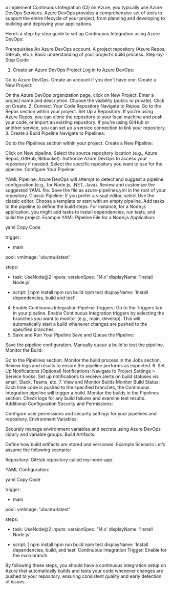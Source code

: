 o implement Continuous Integration (CI) on Azure, you typically use Azure DevOps Services. Azure DevOps provides a comprehensive set of tools to support the entire lifecycle of your project, from planning and developing to building and deploying your applications.

Here’s a step-by-step guide to set up Continuous Integration using Azure DevOps:

Prerequisites
An Azure DevOps account.
A project repository (Azure Repos, GitHub, etc.).
Basic understanding of your project’s build process.
Step-by-Step Guide
1. Create an Azure DevOps Project
Log in to Azure DevOps:

Go to Azure DevOps.
Create an account if you don’t have one.
Create a New Project:

On the Azure DevOps organization page, click on New Project.
Enter a project name and description.
Choose the visibility (public or private).
Click on Create.
2. Connect Your Code Repository
Navigate to Repos:
Go to the Repos section within your project.
Set Up a Repository:
If you’re using Azure Repos, you can clone the repository to your local machine and push your code, or import an existing repository.
If you’re using GitHub or another service, you can set up a service connection to link your repository.
3. Create a Build Pipeline
Navigate to Pipelines:

Go to the Pipelines section within your project.
Create a New Pipeline:

Click on New pipeline.
Select the source repository location (e.g., Azure Repos, GitHub, Bitbucket).
Authorize Azure DevOps to access your repository if needed.
Select the specific repository you want to use for the pipeline.
Configure Your Pipeline:

YAML Pipeline:
Azure DevOps will attempt to detect and suggest a pipeline configuration (e.g., for Node.js, .NET, Java).
Review and customize the suggested YAML file.
Save the file as azure-pipelines.yml in the root of your repository.
Classic Pipeline:
If you prefer a visual editor, select Use the classic editor.
Choose a template or start with an empty pipeline.
Add tasks to the pipeline to define the build steps.
For instance, for a Node.js application, you might add tasks to install dependencies, run tests, and build the project.
Example YAML Pipeline File for a Node.js Application:

yaml
Copy Code


trigger:
- main

pool:
  vmImage: 'ubuntu-latest'

steps:
- task: UseNode@2
  inputs:
    versionSpec: '14.x'
  displayName: 'Install Node.js'

- script: |
    npm install
    npm run build
    npm test
  displayName: 'Install dependencies, build and test'
4. Enable Continuous Integration
Pipeline Triggers:
Go to the Triggers tab in your pipeline.
Enable Continuous Integration triggers by selecting the branches you want to monitor (e.g., main, develop).
This will automatically start a build whenever changes are pushed to the specified branches.
5. Save and Run Your Pipeline
Save and Queue the Pipeline:

Save the pipeline configuration.
Manually queue a build to test the pipeline.
Monitor the Build:

Go to the Pipelines section.
Monitor the build process in the Jobs section.
Review logs and results to ensure the pipeline performs as expected.
6. Set Up Notifications (Optional)
Notifications:
Navigate to Project Settings > Service hooks.
Set up notifications to receive alerts on build statuses via email, Slack, Teams, etc.
7. View and Monitor Builds
Monitor Build Status:
Each time code is pushed to the specified branches, the Continuous Integration pipeline will trigger a build.
Monitor the builds in the Pipelines section.
Check logs for any build failures and examine test results.
Additional Configuration
Security and Permissions:

Configure user permissions and security settings for your pipelines and repository.
Environment Variables:

Securely manage environment variables and secrets using Azure DevOps library and variable groups.
Build Artifacts:

Define how build artifacts are stored and versioned.
Example Scenario
Let’s assume the following scenario:

Repository: GitHub repository called my-node-app.

YAML Configuration:

yaml
Copy Code


trigger:
- main

pool:
  vmImage: 'ubuntu-latest'

steps:
- task: UseNode@2
  inputs:
    versionSpec: '14.x'
  displayName: 'Install Node.js'

- script: |
    npm install
    npm run build
    npm test
  displayName: 'Install dependencies, build, and test'
Continuous Integration Trigger: Enable for the main branch.

By following these steps, you should have a continuous integration setup on Azure that automatically builds and tests your code whenever changes are pushed to your repository, ensuring consistent quality and early detection of issues.



